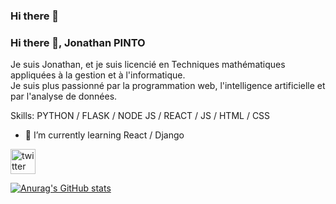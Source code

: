 ### Hi there 👋

### Hi there 👋, Jonathan PINTO


Je suis Jonathan, et je suis licencié en Techniques mathématiques appliquées à la gestion et à l'informatique.\
Je suis plus passionné par la programmation web, l'intelligence artificielle et par l'analyse de données.

Skills: PYTHON / FLASK / NODE JS / REACT / JS / HTML / CSS

- 🌱 I’m currently learning React / Django 


[<img src='https://cdn.jsdelivr.net/npm/simple-icons@3.0.1/icons/twitter.svg' alt='twitter' height='40'>](https://twitter.com/@KATENDEPINTO)  



[![Anurag's GitHub stats](https://github-readme-stats.vercel.app/api?username=Pinto-Katende-Jonathan)](https://github.com/Pinto-Katende-Jonathan/github-readme-stats)
